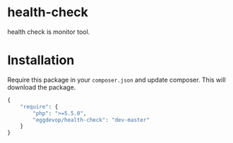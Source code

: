 health-check
============

health check is monitor tool.

# Installation

Require this package in your `composer.json` and update composer. This will download the package.

```php
{
    "require": {
        "php": ">=5.5.0",
        "eggdevop/health-check": "dev-master"
    }
}
```
